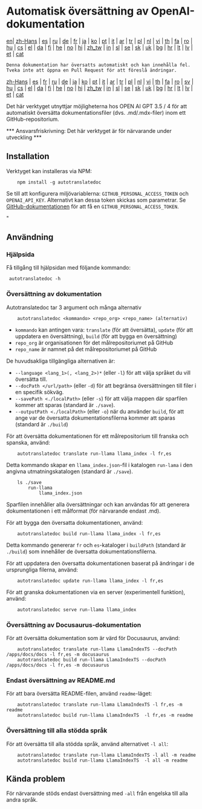 
# Automatisk översättning av OpenAI-dokumentation

[en](../README.md)| [zh-Hans](/i18n/README_zh-Hans.md) | [es](/i18n/README_es.md) | [ru](/i18n/README_ru.md) | [de](/i18n/README_de.md) | [fr](/i18n/README_fr.md) | [ja](/i18n/README_ja.md) | [ko](/i18n/README_ko.md) | [pt](/i18n/README_pt.md) | [it](/i18n/README_it.md) | [ar](/i18n/README_ar.md) | [tr](/i18n/README_tr.md) | [pl](/i18n/README_pl.md) | [nl](/i18n/README_nl.md) | [vi](/i18n/README_vi.md) | [th](/i18n/README_th.md) | [fa](/i18n/README_fa.md) | [ro](/i18n/README_ro.md) | [hu](/i18n/README_hu.md) | [cs](/i18n/README_cs.md) | [el](/i18n/README_el.md) | [da](/i18n/README_da.md) | [fi](/i18n/README_fi.md) | [he](/i18n/README_he.md) | [no](/i18n/README_no.md) | [hi](/i18n/README_hi.md) | [zh_tw](/i18n/README_zh_tw.md) | [in](/i18n/README_in.md) | [sl](/i18n/README_sl.md) | [se](/i18n/README_se.md) | [sk](/i18n/README_sk.md) | [uk](/i18n/README_uk.md) | [bg](/i18n/README_bg.md) | [hr](/i18n/README_hr.md) | [lt](/i18n/README_lt.md) | [lv](/i18n/README_lv.md) | [et](/i18n/README_et.md) | [cat](/i18n/README_cat.md) 

```Denna dokumentation har översatts automatiskt och kan innehålla fel. Tveka inte att öppna en Pull Request för att föreslå ändringar.```


 [zh-Hans](/i18n/README_zh-Hans.md) | [es](/i18n/README_es.md) |  [fr](/i18n/README_es.md) | [ru](/i18n/README_ru.md) | [de](/i18n/README_de.md) | [ja](/i18n/README_ja.md) | [ko](/i18n/README_ko.md) | [pt](/i18n/README_pt.md) | [it](/i18n/README_it.md) | [ar](/i18n/README_ar.md) | [tr](/i18n/README_tr.md) | [pl](/i18n/README_pl.md) | [nl](/i18n/README_nl.md) | [vi](/i18n/README_vi.md) | [th](/i18n/README_th.md) | [fa](/i18n/README_fa.md) | [ro](/i18n/README_ro.md) | [sv](/i18n/README_sv.md) | [hu](/i18n/README_hu.md) | [cs](/i18n/README_cs.md) | [el](/i18n/README_el.md) | [da](/i18n/README_da.md) | [fi](/i18n/README_fi.md) | [he](/i18n/README_he.md) | [no](/i18n/README_no.md) | [hi](/i18n/README_hi.md) | [zh_tw](/i18n/README_zh_tw.md) | [in](/i18n/README_in.md) | [sl](/i18n/README_sl.md) | [se](/i18n/README_se.md) | [sk](/i18n/README_sk.md) | [uk](/i18n/README_uk.md) | [bg](/i18n/README_bg.md) | [hr](/i18n/README_hr.md) | [lt](/i18n/README_lt.md) | [lv](/i18n/README_lv.md) | [et](/i18n/README_et.md) | [cat](/i18n/README_cat.md) 


Det här verktyget utnyttjar möjligheterna hos OPEN AI GPT 3.5 / 4 för att automatiskt översätta dokumentationsfiler (dvs. .md/.mdx-filer) inom ett GitHub-repositorium.

*** Ansvarsfriskrivning: Det här verktyget är för närvarande under utveckling ***


## Installation 

Verktyget kan installeras via NPM:


```
    npm install -g autotranslatedoc
```

Se till att konfigurera miljövariablerna: `GITHUB_PERSONAL_ACCESS_TOKEN` och `OPENAI_API_KEY`. Alternativt kan dessa token skickas som parametrar. Se [GitHub-dokumentationen](https://docs.github.com/en/github/authenticating-to-github/creating-a-personal-access-token) för att få en `GITHUB_PERSONAL_ACCESS_TOKEN`.


 "
## Användning


### Hjälpsida
Få tillgång till hjälpsidan med följande kommando:
```
 autotranslatedoc -h
```
### Översättning av dokumentation

Autotranslatedoc tar 3 argument och många alternativ

```
    autotranslatedoc <kommando> <repo_org> <repo_name> (alternativ)
```

- ```kommando``` kan antingen vara: ```translate``` (för att översätta), ```update``` (för att uppdatera en översättning), ```build``` (för att bygga en översättning)
- ```repo_org``` är organisationen för det målrepositoriumet på GitHub
- ```repo_name``` är namnet på det målrepositoriumet på GitHub

De huvudsakliga tillgängliga alternativen är:

- ```--language <lang_1>(, <lang_2>)*``` (eller ```-l```) för att välja språket du vill översätta till.
- ```--docPath </url/path>``` (eller ```-d```) för att begränsa översättningen till filer i en specifik sökväg.
- ```--savePath <./localPath>``` (eller ```-s```) för att välja mappen där sparfilen kommer att sparas (standard är ```./save```).
- ```--outputPath <./localPath>``` (eller ```-o```) när du använder ```build```, för att ange var de översatta dokumentationsfilerna kommer att sparas (standard är ```./build```)



För att översätta dokumentationen för ett målrepositorium till franska och spanska, använd:
```
    autotranslatedoc translate run-llama llama_index -l fr,es
```


Detta kommando skapar en `llama_index.json`-fil i katalogen `run-lama` i den angivna utmatningskatalogen (standard är `./save`).
```
    ls ./save
        run-llama
            llama_index.json 
```
Sparfilen innehåller alla översättningar och kan användas för att generera dokumentationen i ett målformat (för närvarande endast .md).

För att bygga den översatta dokumentationen, använd:

```
    autotranslatedoc build run-llama llama_index -l fr,es
```


Detta kommando genererar `fr` och `es`-kataloger i `buildPath` (standard är `./build`) som innehåller de översatta dokumentationsfilerna.

För att uppdatera den översatta dokumentationen baserat på ändringar i de ursprungliga filerna, använd:

```
    autotranslatedoc update run-llama llama_index -l fr,es
```


För att granska dokumentationen via en server (experimentell funktion), använd:
```
    autotranslatedoc serve run-llama llama_index
```
### Översättning av Docusaurus-dokumentation

För att översätta dokumentation som är värd för Docusaurus, använd:

```
    autotranslatedoc translate run-llama LlamaIndexTS --docPath /apps/docs/docs -l fr,es -m docusaurus
    autotranslatedoc build run-llama LlamaIndexTS --docPath /apps/docs/docs -l fr,es -m docusaurus
```
### Endast översättning av README.md

För att bara översätta README-filen, använd `readme`-läget:

```
    autotranslatedoc translate run-llama LlamaIndexTS -l fr,es -m readme
    autotranslatedoc build run-llama LlamaIndexTS  -l fr,es -m readme
```
### Översättning till alla stödda språk

För att översätta till alla stödda språk, använd alternativet `-l all`:

```
    autotranslatedoc translate run-llama LlamaIndexTS -l all -m readme
    autotranslatedoc build run-llama LlamaIndexTS  -l all -m readme
```
## Kända problem

För närvarande stöds endast översättning med `-all` från engelska till alla andra språk.

